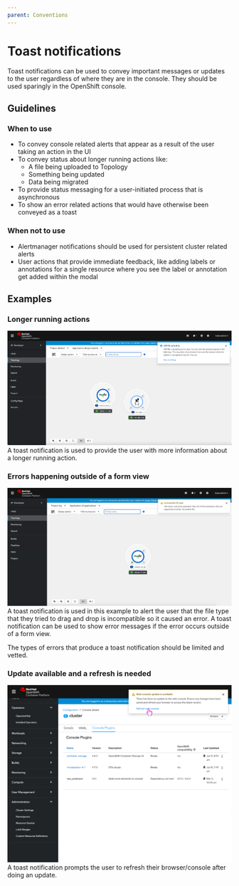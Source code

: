 ```yaml
---
parent: Conventions
---
```


# Toast notifications

Toast notifications can be used to convey important messages or updates to the user regardless of where they are in the console. They should be used sparingly in the OpenShift console.

## Guidelines
### When to use

* To convey console related alerts that appear as a result of the user taking an action in the UI
* To convey status about longer running actions like:
  * A file being uploaded to Topology
  * Something being updated
  * Data being migrated
* To provide status messaging for a user-initiated process that is asynchronous
* To show an error related actions that would have otherwise been conveyed as a toast

### When not to use

* Alertmanager notifications should be used for persistent cluster related alerts
* User actions that provide immediate feedback, like adding labels or annotations for a single resource where you see the label or annotation get added within the modal

## Examples
### Longer running actions

![Longer running action toast notification](../images/toast-notifications-longer-running-action.png)
A toast notification is used to provide the user with more information about a longer running action.

### Errors happening outside of a form view

![Error toast notification](../images/toast-notifications-error.png)
A toast notification is used in this example to alert the user that the file type that they tried to drag and drop is incompatible so it caused an error. A toast notification can be used to show error messages if the error occurs outside of a form view.

The types of errors that produce a toast notification should be limited and vetted.

### Update available and a refresh is needed

![Refresh toast notification](../images/toast-notifications-refresh.png)
A toast notification prompts the user to refresh their browser/console after doing an update.
